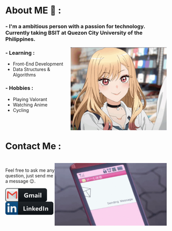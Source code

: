 
# About ME 💬 :

### - I'm a ambitious person with a passion for technology. Currently taking BSIT  at Quezon City University of the Philippines.

<img hight="300" width="300" alt="GIF" align="right" src="https://github.com/benipayoj/Introduction/blob/main/assets/aboutme.gif">

### - Learning :
-  Front-End Development
-  Data Structures & Algorithms

### - Hobbies : 
-  Playing Valorant
-  Watching Anime
-  Cycling

</br>
</br>

# Contact Me :

<p>
 </br>


<img hight="220" width="350" align="right" alt="GIF" src="https://github.com/benipayoj/Introduction/blob/main/assets/contactme.gif">


Feel free to ask me any question, just send me a message 😉.

<a href="mailto:jbeni.tech@gmail.com">
 <img align="left" alt="Gmail" width="130" hight="100" src="https://github.com/benipayoj/Introduction/blob/main/assets/icons/gmail.png" />
</a>
<a href="https://ph.linkedin.com/in/joseph-benipayo-8b339b1a6">
  <img align="left" alt="Linkedin" width="150" hight="100" src="https://github.com/benipayoj/Introduction/blob/main/assets/icons/linkedin.png" />
</br>
</br>
</br>
</a>
 </p>
 





